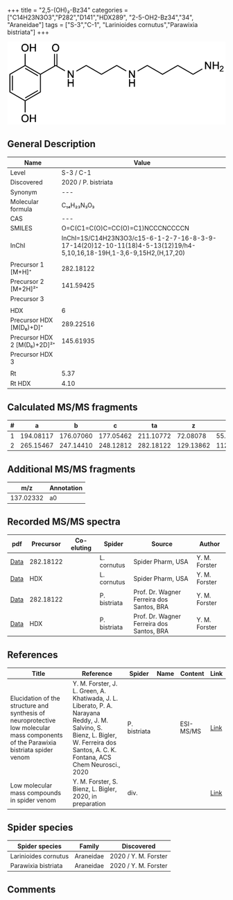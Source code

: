 +++
title = "2,5-(OH)₂-Bz34"
categories = ["C14H23N3O3","P282","D141","HDX289",
"2-5-OH2-Bz34","34",
"Araneidae"]
tags = ["S-3","C-1",
"Larinioides cornutus","Parawixia bistriata"]
+++

![](/img/2-5-OH2-Bz34.png)

## General Description

| Name                       | Value              |
|----------------------------|--------------------|
| Level                      | S-3 / C-1          |
| Discovered                 | 2020 / P. bistriata |
| Synonym                    | ---                |
| Molecular formula          | C₁₄H₂₃N₃O₃                   |
| CAS                        | ---                |
| SMILES | O=C(C1=C(O)C=CC(O)=C1)NCCCNCCCCN  |
| InChI  | InChI=1S/C14H23N3O3/c15-6-1-2-7-16-8-3-9-17-14(20)12-10-11(18)4-5-13(12)19/h4-5,10,16,18-19H,1-3,6-9,15H2,(H,17,20)  |
|                            |                    |
| Precursor 1 [M+H]⁺       | 282.18122      |
| Precursor 2 [M+2H]²⁺        | 141.59425       |
| Precursor 3                |                    |
|                            |                    |
| HDX                        | 6                   |
| Precursor HDX   [M(D₆)+D]⁺   | 289.22516                   |
| Precursor HDX 2 [M(D₆)+2D]²⁺ | 145.61935                   |
| Precursor HDX 3            |                    |
|                            |                    |
| Rt                         | 5.37                   |
| Rt HDX                     | 4.10                   |

## Calculated MS/MS fragments

| # | a         | b         | c         | ta        | z         | y         | tz        |
|---|-----------|-----------|-----------|-----------|-----------|-----------|-----------|
| 1 | 194.08117 | 176.07060 | 177.05462 | 211.10772 | 72.08078 | 55.05423 | 89.10732 |
| 2 | 265.15467 | 247.14410 | 248.12812 | 282.18122 | 129.13862 | 112.11208 | 146.16517 |

## Additional MS/MS fragments

| m/z       | Annotation |
|-----------|------------|
| 137.02332 | a0         |

## Recorded MS/MS spectra

| pdf                                             | Precursor | Co-eluting | Spider      | Source                       | Author        |
|-------------------------------------------------|-----------|------------|-------------|------------------------------|---------------|
| [Data](/pdf/L-cornutus/282_2-5-OH2-Bz34_Lc.pdf) | 282.18122 |           | L. cornutus | Spider Pharm, USA | Y. M. Forster |
| [Data](/pdf/L-cornutus/282_2-5-OH2-Bz34_Lc_HDX.pdf) | HDX |           | L. cornutus | Spider Pharm, USA | Y. M. Forster |
| [Data](/pdf/P-bistriata/282_2-5-OH2-Bz34_Pb.pdf) | 282.18122 |           | P. bistriata | Prof. Dr. Wagner Ferreira dos Santos, BRA | Y. M. Forster |
| [Data](/pdf/P-bistriata/282_2-5-OH2-Bz34_Pb_HDX.pdf) | HDX |           | P. bistriata | Prof. Dr. Wagner Ferreira dos Santos, BRA | Y. M. Forster |


## References

| Title | Reference | Spider | Name | Content | Link |
|-------|-----------|--------|------|---------|------|
| Elucidation of the structure and synthesis of neuroprotective low molecular mass components of the Parawixia bistriata spider venom      | Y. M. Forster, J. L. Green, A. Khatiwada, J. L. Liberato, P. A. Narayana Reddy, J. M. Salvino, S. Bienz, L. Bigler, W. Ferreira dos Santos, A. C. K. Fontana, ACS Chem Neurosci., 2020          | P. bistriata       |      | ESI-MS/MS        | [Link](https://pubs.acs.org/doi/10.1021/acschemneuro.0c00007)     |
| Low molecular mass compounds in spider venom      | Y. M. Forster, S. Bienz, L. Bigler, 2020, in preparation          | div.       |   |   | [Link](unknown) |

## Spider species

| Spider species     | Family     | Discovered           |
|--------------------|------------|----------------------|
| Larinioides cornutus | Araneidae | 2020 / Y. M. Forster |
| Parawixia bistriata | Araneidae | 2020 / Y. M. Forster |



## Comments